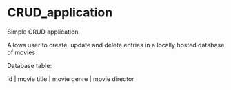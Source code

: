 # CRUD_application

Simple CRUD application

Allows user to create, update and delete entries in a locally hosted database of movies

Database table:

id | movie title | movie genre | movie director
